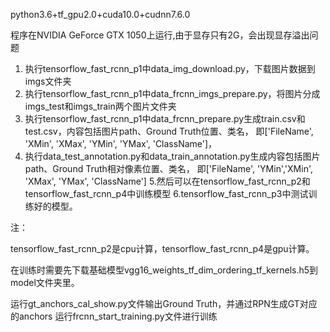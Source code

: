python3.6+tf_gpu2.0+cuda10.0+cudnn7.6.0

程序在NVIDIA GeForce GTX 1050上运行,由于显存只有2G，会出现显存溢出问题

1. 执行tensorflow_fast_rcnn_p1中data_img_download.py，下载图片数据到imgs文件夹
2. 执行tensorflow_fast_rcnn_p1中data_frcnn_imgs_prepare.py，将图片分成imgs_test和imgs_train两个图片文件夹
3. 执行tensorflow_fast_rcnn_p1中data_frcnn_prepare.py生成train.csv和test.csv，内容包括图片path、Ground Truth位置、类名，
即['FileName', 'XMin', 'XMax', 'YMin', 'YMax', 'ClassName']，
4. 执行data_test_annotation.py和data_train_annotation.py生成内容包括图片path、Ground Truth相对像素位置、类名，
即['FileName', 'YMin','XMin', 'XMax',  'YMax', 'ClassName']
5.然后可以在tensorflow_fast_rcnn_p2和tensorflow_fast_rcnn_p4中训练模型
6.tensorflow_fast_rcnn_p3中测试训练好的模型。

注：

tensorflow_fast_rcnn_p2是cpu计算，tensorflow_fast_rcnn_p4是gpu计算。

在训练时需要先下载基础模型vgg16_weights_tf_dim_ordering_tf_kernels.h5到model文件夹里。


运行gt_anchors_cal_show.py文件输出Ground Truth，并通过RPN生成GT对应的anchors
运行frcnn_start_training.py文件进行训练

